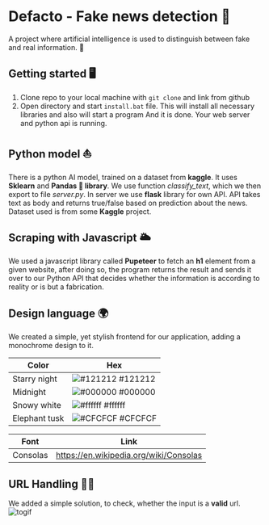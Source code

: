 # Defacto - Fake news detection 👋
A project where artificial intelligence is used to distinguish between fake and real information. 📰

## Getting started 🖥️
1. Clone repo to your local machine with `git clone` and link from github
2. Open directory and start `install.bat` file. This will install all necessary libraries and also will start a program
And it is done. Your web server and python api is running.

## Python model ⛵
There is a python AI model, trained on a dataset from **kaggle**. It uses **Sklearn** and **Pandas 🐼 library**. We use function *classify_text*, which we then export to file *server.py*. In server we use **flask** library for own API. API takes text as body and returns true/false based on prediction about the news. Dataset used is from some **Kaggle** project. 

## Scraping with Javascript 🌥️
We used a javascript library called **Pupeteer** to fetch an **h1** element from a given website, after doing so, the program returns the result and sends it over to our Python API that decides whether the information is according to reality or is but a fabrication.

## Design language 🌍
We created a simple, yet stylish frontend for our application, adding a monochrome design to it.

| Color             | Hex                                                                |
| ----------------- | ------------------------------------------------------------------ |
| Starry night | ![#121212](https://via.placeholder.com/10/121212?text=+) #121212 |
| Midnight | ![#000000](https://via.placeholder.com/10/000000?text=+) #000000 |
| Snowy white | ![#ffffff](https://via.placeholder.com/10/ffffff?text=+) #ffffff |
| Elephant tusk | ![#CFCFCF](https://via.placeholder.com/10/CFCFCF?text=+) #CFCFCF |

| Font             | Link                                                                |
| ----------------- | ------------------------------------------------------------------ |
| Consolas | https://en.wikipedia.org/wiki/Consolas |

## URL Handling 🤦‍♂️
We added a simple solution, to check, whether the input is a **valid** url.
![togif](https://user-images.githubusercontent.com/81298182/215260269-3b2a6057-8374-4ca6-ba7f-d44a323aede2.gif)
